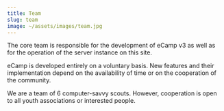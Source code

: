 ```yaml
---
title: Team
slug: team
image: ~/assets/images/team.jpg
---
```

The core team is responsible for the development of eCamp v3 as well as for the operation of the server instance on this site.  

eCamp is developed entirely on a voluntary basis. New features and their implementation depend on the availability of time or on the cooperation of the community. 

We are a team of 6 computer-savvy scouts. However, cooperation is open to all youth associations or interested people.